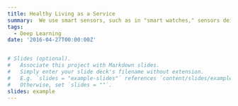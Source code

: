 ```yaml
---
title: Healthy Living as a Service
summary:  We use smart sensors, such as in "smart watches," sensors dei can measure sleep and stress, to measure the health and living environment of participating citizens. Through dialogue with citizens, we learn what different users want and how they interact with the technology. The information is combined in a toolbox with artificial intelligence to coach citizens, support them in making healthy choices and motivate them to stick with it.
tags:
  - Deep Learning
date: '2016-04-27T00:00:00Z'


# Slides (optional).
#   Associate this project with Markdown slides.
#   Simply enter your slide deck's filename without extension.
#   E.g. `slides = "example-slides"` references `content/slides/example-slides.md`.
#   Otherwise, set `slides = ""`.
slides: example
---
```




